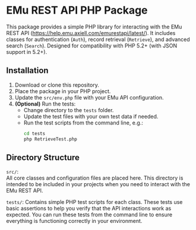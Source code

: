 # EMu REST API PHP Package

This package provides a simple PHP library for interacting with the EMu REST API (https://help.emu.axiell.com/emurestapi/latest/). It includes classes for authentication (`Auth`), record retrieval (`Retrieve`), and advanced search (`Search`). Designed for compatibility with PHP 5.2+ (with JSON support in 5.2+).

## Installation

1. Download or clone this repository.
2. Place the package in your PHP project.
3. Update the `src/env.php` file with your EMu API configuration.
4. **(Optional)** Run the tests:
   - Change directory to the `tests` folder.
   - Update the test files with your own test data if needed.
   - Run the test scripts from the command line, e.g.:
     ```bash
     cd tests
     php RetrieveTest.php
     ```

## Directory Structure

`src/`:  
  All core classes and configuration files are placed here. This directory is intended to be included in your projects when you need to interact with the EMu REST API.

`tests/`: 
  Contains simple PHP test scripts for each class. These tests use basic assertions to help you verify that the API interactions work as expected. You can run these tests from the command line to ensure everything is functioning correctly in your environment.


